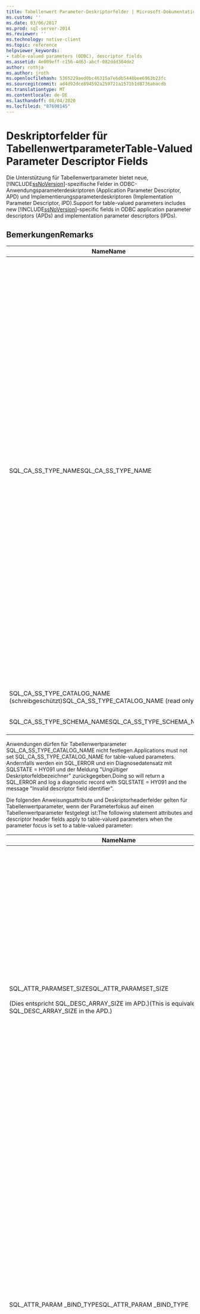 ```yaml
---
title: Tabellenwert Parameter-Deskriptorfelder | Microsoft-Dokumentation
ms.custom: ''
ms.date: 03/06/2017
ms.prod: sql-server-2014
ms.reviewer: ''
ms.technology: native-client
ms.topic: reference
helpviewer_keywords:
- table-valued parameters (ODBC), descriptor fields
ms.assetid: 4e009eff-c156-4d63-abcf-082ddd304de2
author: rothja
ms.author: jroth
ms.openlocfilehash: 5365229aed0bc46315a7e6db5448bee6963b23fc
ms.sourcegitcommit: ad4d92dce894592a259721a1571b1d8736abacdb
ms.translationtype: MT
ms.contentlocale: de-DE
ms.lasthandoff: 08/04/2020
ms.locfileid: "87698145"
---
```

# <a name="table-valued-parameter-descriptor-fields"></a><span data-ttu-id="e400e-102">Deskriptorfelder für Tabellenwertparameter</span><span class="sxs-lookup"><span data-stu-id="e400e-102">Table-Valued Parameter Descriptor Fields</span></span>
  <span data-ttu-id="e400e-103">Die Unterstützung für Tabellenwertparameter bietet neue, [!INCLUDE[ssNoVersion](../../includes/ssnoversion-md.md)]-spezifische Felder in ODBC-Anwendungsparameterdeskriptoren (Application Parameter Descriptor, APD) und Implementierungsparameterdeskriptoren (Implementation Parameter Descriptor, IPD).</span><span class="sxs-lookup"><span data-stu-id="e400e-103">Support for table-valued parameters includes new [!INCLUDE[ssNoVersion](../../includes/ssnoversion-md.md)]-specific fields in ODBC application parameter descriptors (APDs) and implementation parameter descriptors (IPDs).</span></span>  
  
## <a name="remarks"></a><span data-ttu-id="e400e-104">Bemerkungen</span><span class="sxs-lookup"><span data-stu-id="e400e-104">Remarks</span></span>  
  
|<span data-ttu-id="e400e-105">Name</span><span class="sxs-lookup"><span data-stu-id="e400e-105">Name</span></span>|<span data-ttu-id="e400e-106">Standort</span><span class="sxs-lookup"><span data-stu-id="e400e-106">Location</span></span>|<span data-ttu-id="e400e-107">type</span><span class="sxs-lookup"><span data-stu-id="e400e-107">Type</span></span>|<span data-ttu-id="e400e-108">BESCHREIBUNG</span><span class="sxs-lookup"><span data-stu-id="e400e-108">Description</span></span>|  
|----------|--------------|----------|-----------------|  
|<span data-ttu-id="e400e-109">SQL_CA_SS_TYPE_NAME</span><span class="sxs-lookup"><span data-stu-id="e400e-109">SQL_CA_SS_TYPE_NAME</span></span>|<span data-ttu-id="e400e-110">IPD</span><span class="sxs-lookup"><span data-stu-id="e400e-110">IPD</span></span>|<span data-ttu-id="e400e-111">SQLTCHAR\*</span><span class="sxs-lookup"><span data-stu-id="e400e-111">SQLTCHAR\*</span></span>|<span data-ttu-id="e400e-112">Der Servertypname des Tabellenwertparameters.</span><span class="sxs-lookup"><span data-stu-id="e400e-112">The server type name of the table-valued parameter.</span></span><br /><br /> <span data-ttu-id="e400e-113">Wenn ein Tabellenwert Parameter-Typname für einen SQLBindParameter-Befehl angegeben wird, muss er immer als Unicode-Wert angegeben werden, auch in Anwendungen, die als ANSI-Anwendungen erstellt werden.</span><span class="sxs-lookup"><span data-stu-id="e400e-113">When a table-valued parameter type name is specified on a call to SQLBindParameter, it must always be specified as a Unicode value, even in applications that are built as ANSI applications.</span></span> <span data-ttu-id="e400e-114">Der für den Parameter *StrLen_or_IndPtr* verwendete Wert muss entweder SQL_NTS oder die Zeichen folgen Länge des Namens multipliziert mit sizeof (WChar) sein.</span><span class="sxs-lookup"><span data-stu-id="e400e-114">The value used for the parameter *StrLen_or_IndPtr* should be either SQL_NTS or the string length of the name multiplied by sizeof(WCHAR).</span></span><br /><br /> <span data-ttu-id="e400e-115">Wenn ein Tabellenwert Parameter-Typname über SQLSetDescField angegeben wird, kann er mit einem Literalwert angegeben werden, der der Art und Weise entspricht, in der die Anwendung erstellt wird.</span><span class="sxs-lookup"><span data-stu-id="e400e-115">When a table-valued parameter type name is specified via SQLSetDescField, it can be specified by using a literal that conforms to the way the application is built.</span></span> <span data-ttu-id="e400e-116">Der ODBC-Treiber-Manager führt die eventuell erforderliche Unicode-Konvertierung aus.</span><span class="sxs-lookup"><span data-stu-id="e400e-116">The ODBC Driver Manager will perform any required Unicode conversion.</span></span>|  
|<span data-ttu-id="e400e-117">SQL_CA_SS_TYPE_CATALOG_NAME (schreibgeschützt)</span><span class="sxs-lookup"><span data-stu-id="e400e-117">SQL_CA_SS_TYPE_CATALOG_NAME (read only)</span></span>|<span data-ttu-id="e400e-118">IPD</span><span class="sxs-lookup"><span data-stu-id="e400e-118">IPD</span></span>|<span data-ttu-id="e400e-119">SQLTCHAR\*</span><span class="sxs-lookup"><span data-stu-id="e400e-119">SQLTCHAR\*</span></span>|<span data-ttu-id="e400e-120">Der Katalog, in dem der Typ definiert ist.</span><span class="sxs-lookup"><span data-stu-id="e400e-120">The catalog where the type is defined.</span></span>|  
|<span data-ttu-id="e400e-121">SQL_CA_SS_TYPE_SCHEMA_NAME</span><span class="sxs-lookup"><span data-stu-id="e400e-121">SQL_CA_SS_TYPE_SCHEMA_NAME</span></span>|<span data-ttu-id="e400e-122">IPD</span><span class="sxs-lookup"><span data-stu-id="e400e-122">IPD</span></span>|<span data-ttu-id="e400e-123">SQLTCHAR\*</span><span class="sxs-lookup"><span data-stu-id="e400e-123">SQLTCHAR\*</span></span>|<span data-ttu-id="e400e-124">Das Schema, in dem der Typ definiert ist.</span><span class="sxs-lookup"><span data-stu-id="e400e-124">The schema where the type is defined.</span></span>|  
  
 <span data-ttu-id="e400e-125">Anwendungen dürfen für Tabellenwertparameter SQL_CA_SS_TYPE_CATALOG_NAME nicht festlegen.</span><span class="sxs-lookup"><span data-stu-id="e400e-125">Applications must not set SQL_CA_SS_TYPE_CATALOG_NAME for table-valued parameters.</span></span> <span data-ttu-id="e400e-126">Andernfalls werden ein SQL_ERROR und ein Diagnosedatensatz mit SQLSTATE = HY091 und der Meldung "Ungültiger Deskriptorfeldbezeichner" zurückgegeben.</span><span class="sxs-lookup"><span data-stu-id="e400e-126">Doing so will return a SQL_ERROR and log a diagnostic record with SQLSTATE = HY091 and the message "Invalid descriptor field identifier".</span></span>  
  
 <span data-ttu-id="e400e-127">Die folgenden Anweisungsattribute und Deskriptorheaderfelder gelten für Tabellenwertparameter, wenn der Parameterfokus auf einen Tabellenwertparameter festgelegt ist:</span><span class="sxs-lookup"><span data-stu-id="e400e-127">The following statement attributes and descriptor header fields apply to table-valued parameters when the parameter focus is set to a table-valued parameter:</span></span>  
  
|<span data-ttu-id="e400e-128">Name</span><span class="sxs-lookup"><span data-stu-id="e400e-128">Name</span></span>|<span data-ttu-id="e400e-129">Standort</span><span class="sxs-lookup"><span data-stu-id="e400e-129">Location</span></span>|<span data-ttu-id="e400e-130">type</span><span class="sxs-lookup"><span data-stu-id="e400e-130">Type</span></span>|<span data-ttu-id="e400e-131">BESCHREIBUNG</span><span class="sxs-lookup"><span data-stu-id="e400e-131">Description</span></span>|  
|----------|--------------|----------|-----------------|  
|<span data-ttu-id="e400e-132">SQL_ATTR_PARAMSET_SIZE</span><span class="sxs-lookup"><span data-stu-id="e400e-132">SQL_ATTR_PARAMSET_SIZE</span></span><br /><br /> <span data-ttu-id="e400e-133">(Dies entspricht SQL_DESC_ARRAY_SIZE im APD.)</span><span class="sxs-lookup"><span data-stu-id="e400e-133">(This is equivalent to SQL_DESC_ARRAY_SIZE in the APD.)</span></span>|<span data-ttu-id="e400e-134">APD</span><span class="sxs-lookup"><span data-stu-id="e400e-134">APD</span></span>|<span data-ttu-id="e400e-135">SQLUINTEGER</span><span class="sxs-lookup"><span data-stu-id="e400e-135">SQLUINTEGER</span></span>|<span data-ttu-id="e400e-136">Die Arraygröße der Pufferarrays für einen Tabellenwertparameter.</span><span class="sxs-lookup"><span data-stu-id="e400e-136">The array size of the buffer arrays for a table-valued parameter.</span></span> <span data-ttu-id="e400e-137">Dies entspricht der maximalen Anzahl an Zeilen, die die Puffer enthalten können, oder der Größe der Puffer in Zeilen ausgedrückt. Der Wert des Tabellenwertparameters selbst kann darüber- oder darunterliegen.</span><span class="sxs-lookup"><span data-stu-id="e400e-137">This is the maximum number of rows the buffers will accommodate or the size of the buffers in rows; the table-valued parameter value itself might have more or fewer rows than the buffers can hold.</span></span> <span data-ttu-id="e400e-138">Der Standardwert ist 1.</span><span class="sxs-lookup"><span data-stu-id="e400e-138">Default is 1.</span></span> <span data-ttu-id="e400e-139">**Hinweis:**  Wenn SQL_SOPT_SS_PARAM_FOCUS auf den Standardwert 0 festgelegt ist, verweist SQL_ATTR_PARAMSET_SIZE auf die-Anweisung und gibt die Anzahl der Parametersätze an.</span><span class="sxs-lookup"><span data-stu-id="e400e-139">**Note:**  If SQL_SOPT_SS_PARAM_FOCUS is set to its default value of 0, SQL_ATTR_PARAMSET_SIZE refers to the statement and specifies the number of parameter sets.</span></span> <span data-ttu-id="e400e-140">Wenn SQL_SOPT_SS_PARAM_FOCUS auf die Ordnungszahl eines Tabellenwertparameters festgelegt ist, verweist das Attribut auf den Tabellenwertparameter und gibt die Anzahl der Zeilen pro Parameterset des Tabellenwertparameters an.</span><span class="sxs-lookup"><span data-stu-id="e400e-140">If SQL_SOPT_SS_PARAM_FOCUS is set to the ordinal of a table-valued parameter, it refers to the table-valued parameter and specifies the number of rows per parameter set for the table-valued parameter.</span></span>|  
|<span data-ttu-id="e400e-141">SQL_ATTR_PARAM _BIND_TYPE</span><span class="sxs-lookup"><span data-stu-id="e400e-141">SQL_ATTR_PARAM _BIND_TYPE</span></span>|<span data-ttu-id="e400e-142">APD</span><span class="sxs-lookup"><span data-stu-id="e400e-142">APD</span></span>|<span data-ttu-id="e400e-143">SQLINTEGER</span><span class="sxs-lookup"><span data-stu-id="e400e-143">SQLINTEGER</span></span>|<span data-ttu-id="e400e-144">Der Standard ist SQL_PARAM_BIND_BY_COLUMN.</span><span class="sxs-lookup"><span data-stu-id="e400e-144">The default is SQL_PARAM_BIND_BY_COLUMN.</span></span><br /><br /> <span data-ttu-id="e400e-145">Zum Auswählen der zeilenbezogenen Bindung wird dieses Feld auf die Länge der Struktur oder die Instanz eines Puffers festgelegt, der an einen Satz von Tabellenwert-Parameterzeilen gebunden wird.</span><span class="sxs-lookup"><span data-stu-id="e400e-145">To select row-wise binding, this field is set to the length of the structure or an instance of a buffer that will be bound to a set of table-valued parameter rows.</span></span> <span data-ttu-id="e400e-146">Die Längenangabe muss Platz für alle gebundenen Spalten und möglicherweise vorhandene Auffüllzeichen der Struktur bzw. des Puffers vorsehen.</span><span class="sxs-lookup"><span data-stu-id="e400e-146">This length must include space for all of the bound columns and any padding of the structure or buffer.</span></span> <span data-ttu-id="e400e-147">Auf diese Weise wird sichergestellt, dass bei einer um eine angegebene Länge inkrementierten Adresse einer gebundenen Spalte das Ergebnis auf den Anfang derselben Spalte in der nächsten Zeile zeigt.</span><span class="sxs-lookup"><span data-stu-id="e400e-147">This ensures that when the address of a bound column is incremented with the specified length, the result will point to the beginning of the same column in the next row.</span></span> <span data-ttu-id="e400e-148">Wenn Sie den `sizeof`-Operator in ANSI C verwenden, wird dieses Verhalten garantiert.</span><span class="sxs-lookup"><span data-stu-id="e400e-148">When using the `sizeof` operator in ANSI C, this behavior is guaranteed.</span></span>|  
|<span data-ttu-id="e400e-149">SQL_ATTR_PARAM_BIND_OFFSET_PTR</span><span class="sxs-lookup"><span data-stu-id="e400e-149">SQL_ATTR_PARAM_BIND_OFFSET_PTR</span></span>|<span data-ttu-id="e400e-150">APD</span><span class="sxs-lookup"><span data-stu-id="e400e-150">APD</span></span>|<span data-ttu-id="e400e-151">SQLINTEGER\*</span><span class="sxs-lookup"><span data-stu-id="e400e-151">SQLINTEGER\*</span></span>|<span data-ttu-id="e400e-152">Der Standardwert ist ein NULL-Zeiger.</span><span class="sxs-lookup"><span data-stu-id="e400e-152">The default is a null pointer.</span></span><br /><br /> <span data-ttu-id="e400e-153">Wenn dieses Feld nicht NULL ist, hebt der Treiber den Verweis auf den Zeiger auf, fügt den verweislosen Wert jedem der zurückgestellten Felder im Deskriptordatensatz (SQL_DESC_DATA_PTR, SQL_DESC_INDICATOR_PTR und SQL_DESC_OCTET_LENGTH_PTR) hinzu und verwendet die neuen Zeigerwerte, um auf die Datenwerte zuzugreifen.</span><span class="sxs-lookup"><span data-stu-id="e400e-153">If this field is non-null, the driver dereferences the pointer, adds the dereferenced value to each of the deferred fields in the descriptor record (SQL_DESC_DATA_PTR, SQL_DESC_INDICATOR_PTR, and SQL_DESC_OCTET_LENGTH_PTR), and uses the new pointer values to access data values.</span></span>|  
  
 <span data-ttu-id="e400e-154">Diese Felder sind nur mit Tabellenwertparametern gültig und werden für andere Datentypen ignoriert.</span><span class="sxs-lookup"><span data-stu-id="e400e-154">These fields are only valid with table-valued parameters, and are ignored for other data types.</span></span>  
  
 <span data-ttu-id="e400e-155">SQL_CA_SS_TYPE_NAME ist für Aufrufe von gespeicherten Prozeduren optional.</span><span class="sxs-lookup"><span data-stu-id="e400e-155">SQL_CA_SS_TYPE_NAME is optional for stored procedure calls.</span></span> <span data-ttu-id="e400e-156">SQL_CA_SS_TYPE_NAME muss für SQL-Anweisungen angegeben werden, die keine Prozeduraufrufe sind, damit der Server den Typ des Tabellenwertparameters ermitteln kann.</span><span class="sxs-lookup"><span data-stu-id="e400e-156">It must be specified for SQL statements that are not procedure calls to enable the server to determine the type of the table-valued parameter.</span></span>  
  
 <span data-ttu-id="e400e-157">Wenn der Name des Typs erforderlich ist und der Tabellentyp des Tabellenwertparameters in einem anderen Schema definiert ist als die gespeicherte Prozedur, muss SQL_CA_SS_TYPE_SCHEMA_NAME im Implementierungsparameterdeskriptor (Implementation Parameter Descriptor, IPD) angegeben werden.</span><span class="sxs-lookup"><span data-stu-id="e400e-157">If the type name is reqired and the table type for the table-valued parameter is defined in a different schema than the stored procedure, SQL_CA_SS_TYPE_SCHEMA_NAME must be specified in the implementation parameter descriptor (IPD).</span></span> <span data-ttu-id="e400e-158">Andernfalls ist der Server nicht in der Lage, den Typ des Tabellenwertparameters zu ermitteln.</span><span class="sxs-lookup"><span data-stu-id="e400e-158">If not, the server will not be able to determine the type of the table-valued parameter.</span></span> <span data-ttu-id="e400e-159">Dies führt zu einem Fehler, wenn Sie SQLExecute oder SQLExecDirect aufgerufen haben.</span><span class="sxs-lookup"><span data-stu-id="e400e-159">This will result in an error when you call SQLExecute or SQLExecDirect.</span></span> <span data-ttu-id="e400e-160">Der Fehler ist SQLSTATE = 07006 und enthält die Meldung "Attributverletzung beschränkter Datentypen".</span><span class="sxs-lookup"><span data-stu-id="e400e-160">The error will have SQLSTATE= 07006 and the message "Restricted data type attribute violation".</span></span>  
  
 <span data-ttu-id="e400e-161">Tabellenwert-Parameterspalten können entweder zeilenweise oder spaltenweise Bindungen verwenden.</span><span class="sxs-lookup"><span data-stu-id="e400e-161">Table-valued parameter columns can use either row-wise or column-wise binding.</span></span> <span data-ttu-id="e400e-162">Der Standard ist die spaltenweise Bindung.</span><span class="sxs-lookup"><span data-stu-id="e400e-162">The default is column-wise binding.</span></span> <span data-ttu-id="e400e-163">Die Zeilenweise Bindung kann angegeben werden, indem SQL_ATTR_PARAM_BIND_TYPE und SQL_ATTR_ PARAM_BIND_OFFSET_PTR festgelegt werden.</span><span class="sxs-lookup"><span data-stu-id="e400e-163">Row-wise binding can be specified by setting SQL_ATTR_PARAM_BIND_TYPE and SQL_ATTR_ PARAM_BIND_OFFSET_PTR.</span></span> <span data-ttu-id="e400e-164">Dies entspricht der zeilenweisen Bindung von Spalten und Parametern.</span><span class="sxs-lookup"><span data-stu-id="e400e-164">This is analogous to row-wise binding of columns and parameters.</span></span>  
  
 <span data-ttu-id="e400e-165">SQL_CA_SS_TYPE_CATALOG_NAME und SQL_CA_SS_TYPE_SCHEMA_NAME können auch verwendet werden, um den Katalog und das Schema abzurufen, die mit Parametern des CLR-benutzerdefinierten Typs verbunden sind.</span><span class="sxs-lookup"><span data-stu-id="e400e-165">SQL_CA_SS_TYPE_CATALOG_NAME and SQL_CA_SS_TYPE_SCHEMA_NAME can also be used to retrieve the catalog and schema associated with CLR user-defined type parameters.</span></span> <span data-ttu-id="e400e-166">Dabei handelt es sich um Alternativen zu den vorhandenen typspezifischen Katalogschemaattributen für diese Typen.</span><span class="sxs-lookup"><span data-stu-id="e400e-166">These are alternatives to the existing type specific catalog schema attributes for these types.</span></span>  
  
## <a name="see-also"></a><span data-ttu-id="e400e-167">Weitere Informationen</span><span class="sxs-lookup"><span data-stu-id="e400e-167">See Also</span></span>  
 [<span data-ttu-id="e400e-168">Tabellenwert Parameter &#40;ODBC-&#41;</span><span class="sxs-lookup"><span data-stu-id="e400e-168">Table-Valued Parameters &#40;ODBC&#41;</span></span>](table-valued-parameters-odbc.md)  
  
  
